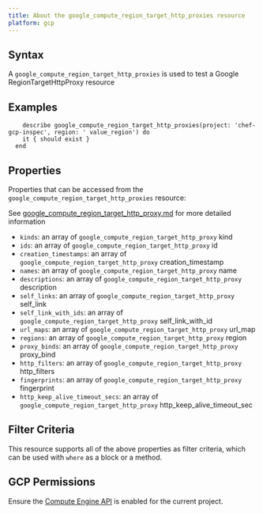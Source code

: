 ```yaml
---
title: About the google_compute_region_target_http_proxies resource
platform: gcp
---
```


## Syntax
A `google_compute_region_target_http_proxies` is used to test a Google RegionTargetHttpProxy resource

## Examples
```
    describe google_compute_region_target_http_proxies(project: 'chef-gcp-inspec', region: ' value_region') do
    it { should exist }
  end
```

## Properties
Properties that can be accessed from the `google_compute_region_target_http_proxies` resource:

See [google_compute_region_target_http_proxy.md](google_compute_region_target_http_proxy.md) for more detailed information
  * `kinds`: an array of `google_compute_region_target_http_proxy` kind
  * `ids`: an array of `google_compute_region_target_http_proxy` id
  * `creation_timestamps`: an array of `google_compute_region_target_http_proxy` creation_timestamp
  * `names`: an array of `google_compute_region_target_http_proxy` name
  * `descriptions`: an array of `google_compute_region_target_http_proxy` description
  * `self_links`: an array of `google_compute_region_target_http_proxy` self_link
  * `self_link_with_ids`: an array of `google_compute_region_target_http_proxy` self_link_with_id
  * `url_maps`: an array of `google_compute_region_target_http_proxy` url_map
  * `regions`: an array of `google_compute_region_target_http_proxy` region
  * `proxy_binds`: an array of `google_compute_region_target_http_proxy` proxy_bind
  * `http_filters`: an array of `google_compute_region_target_http_proxy` http_filters
  * `fingerprints`: an array of `google_compute_region_target_http_proxy` fingerprint
  * `http_keep_alive_timeout_secs`: an array of `google_compute_region_target_http_proxy` http_keep_alive_timeout_sec

## Filter Criteria
This resource supports all of the above properties as filter criteria, which can be used
with `where` as a block or a method.

## GCP Permissions

Ensure the [Compute Engine API](https://console.cloud.google.com/apis/library/compute.googleapis.com/) is enabled for the current project.
